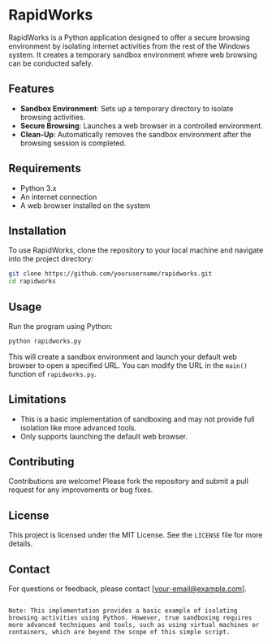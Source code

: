 # RapidWorks

RapidWorks is a Python application designed to offer a secure browsing environment by isolating internet activities from the rest of the Windows system. It creates a temporary sandbox environment where web browsing can be conducted safely.

## Features

- **Sandbox Environment**: Sets up a temporary directory to isolate browsing activities.
- **Secure Browsing**: Launches a web browser in a controlled environment.
- **Clean-Up**: Automatically removes the sandbox environment after the browsing session is completed.

## Requirements

- Python 3.x
- An internet connection
- A web browser installed on the system

## Installation

To use RapidWorks, clone the repository to your local machine and navigate into the project directory:

```bash
git clone https://github.com/yourusername/rapidworks.git
cd rapidworks
```

## Usage

Run the program using Python:

```bash
python rapidworks.py
```

This will create a sandbox environment and launch your default web browser to open a specified URL. You can modify the URL in the `main()` function of `rapidworks.py`.

## Limitations

- This is a basic implementation of sandboxing and may not provide full isolation like more advanced tools.
- Only supports launching the default web browser.

## Contributing

Contributions are welcome! Please fork the repository and submit a pull request for any improvements or bug fixes.

## License

This project is licensed under the MIT License. See the `LICENSE` file for more details.

## Contact

For questions or feedback, please contact [your-email@example.com].
```

Note: This implementation provides a basic example of isolating browsing activities using Python. However, true sandboxing requires more advanced techniques and tools, such as using virtual machines or containers, which are beyond the scope of this simple script.